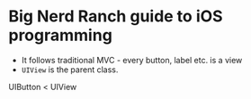 # Big Nerd Ranch guide to iOS programming

* It follows traditional MVC - every button, label etc. is a view
* `UIView` is the parent class.

UIButton < UIView
